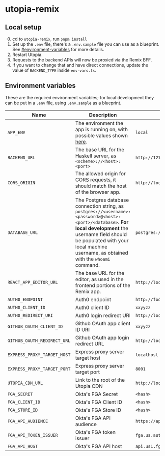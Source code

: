# utopia-remix

## Local setup

0. cd to `utopia-remix`, run `pnpm install`
1. Set up the `.env` file, there's a `.env.sample` file you can use as a blueprint. See [#environment-variables]([#environment-variables]) for more details.
2. Restart Utopia.
3. Requests to the backend APIs will now be proxied via the Remix BFF.
4. If you want to change that and have direct connections, update the value of `BACKEND_TYPE` inside `env-vars.ts`.

## Environment variables

These are the required environment variables; for local development they can be put in a `.env` file, using `.env.sample` as a blueprint.

| Name                        | Description                                                                                                                                                                                                                                        | Example                                                 |
| --------------------------- | -------------------------------------------------------------------------------------------------------------------------------------------------------------------------------------------------------------------------------------------------- | ------------------------------------------------------- |
| `APP_ENV`                   | The environment the app is running on, with possible values shown [here](https://github.com/concrete-utopia/utopia/blob/e881cbf330e2ab68f8ea45f5afdbe8ed2c59ebca/utopia-remix/app/env.server.ts#L4).                                               | `local`                                                 |
| `BACKEND_URL`               | The base URL for the Haskell server, as `<scheme>://<host>:<port>`                                                                                                                                                                                 | `http://127.0.0.1:8001`                                 |
| `CORS_ORIGIN`               | The allowed origin for CORS requests, it should match the host of the browser app.                                                                                                                                                                 | `http://localhost:8000`                                 |
| `DATABASE_URL`              | The Postgres database connection string, as `postgres://<username>:<password>@<host>:<port>/<database>`. **For local development** the username field should be populated with your local machine username, as obtained with the `whoami` command. | `postgres://johndoe:postgres@localhost:5432/utopia`     |
| `REACT_APP_EDITOR_URL`      | The base URL for the editor, as used in the frontend portions of the Remix app.                                                                                                                                                                    | `http://localhost:8000`                                 |
| `AUTH0_ENDPOINT`            | Auth0 endpoint                                                                                                                                                                                                                                     | `http://foo.bar.auth0.com`                              |
| `AUTH0_CLIENT_ID`           | Auth0 client ID                                                                                                                                                                                                                                    | `xxyyzz`                                                |
| `AUTH0_REDIRECT_URI`        | Auth0 login redirect URI                                                                                                                                                                                                                           | `http://localhost:8002/authenticate`                    |
| `GITHUB_OAUTH_CLIENT_ID`    | Github OAuth app client ID URI                                                                                                                                                                                                                     | `xxyyzz`                                                |
| `GITHUB_OAUTH_REDIRECT_URL` | Github OAuth app login redirect URL                                                                                                                                                                                                                | `http://localhost:8002/v1/github/authentication/finish` |
| `EXPRESS_PROXY_TARGET_HOST` | Express proxy server target host                                                                                                                                                                                                                   | `localhost`                                             |
| `EXPRESS_PROXY_TARGET_PORT` | Express proxy server target port                                                                                                                                                                                                                   | `8001`                                                  |
| `UTOPIA_CDN_URL`            | Link to the root of the Utopia CDN                                                                                                                                                                                                                 | `http://localhost:8000`                                 |
| `FGA_SECRET`                | Okta's FGA Secret                                                                                                                                                                                                                                  | `<hash>`                                                |
| `FGA_CLIENT_ID`             | Okta's FGA Client ID                                                                                                                                                                                                                               | `<hash>`                                                |
| `FGA_STORE_ID`              | Okta's FGA Store ID                                                                                                                                                                                                                                | `<hash>`                                                |
| `FGA_API_AUDIENCE`          | Okta's FGA API audience                                                                                                                                                                                                                            | `https://api.us1.fga.dev/`                              |
| `FGA_API_TOKEN_ISSUER`      | Okta's FGA token issuer                                                                                                                                                                                                                            | `fga.us.auth0.com`                                      |
| `FGA_API_HOST`              | Okta's FGA API host                                                                                                                                                                                                                                | `api.us1.fga.dev`                                       |
